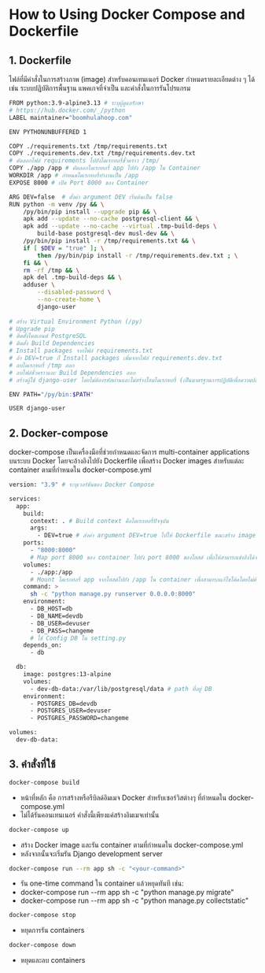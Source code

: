 # How to Using Docker Compose and Dockerfile

## 1. Dockerfile
ไฟล์ที่มีคำสั่งในการสร้างภาพ (image) สำหรับคอนเทนเนอร์ Docker กำหนดรายละเอียดต่าง ๆ ได้ เช่น ระบบปฏิบัติการพื้นฐาน แพคเกจที่จำเป็น และคำสั่งในการรันโปรแกรม
```bash
FROM python:3.9-alpine3.13 # ระบุผู้ดูแลรักษา
# https://hub.docker.com/_/python 
LABEL maintainer="boomhulahoop.com"

ENV PYTHONUNBUFFERED 1

COPY ./requirements.txt /tmp/requirements.txt
COPY ./requirements.dev.txt /tmp/requirements.dev.txt
# คัดลอกไฟล์ requirements ไปยังไดเรกทอรี่ชั่วคราว /tmp/
COPY ./app /app # คัดลอกไดเรกทอรี่ app ไปยัง /app ใน Container
WORKDIR /app # กำหนดไดเรกทอรี่ทำงานเป็น /app
EXPOSE 8000 # เปิด Port 8000 ของ Container

ARG DEV=false  # ตั้งค่า argument DEV เริ่มต้นเป็น false
RUN python -m venv /py && \
    /py/bin/pip install --upgrade pip && \
    apk add --update --no-cache postgresql-client && \
    apk add --update --no-cache --virtual .tmp-build-deps \
        build-base postgresql-dev musl-dev && \
    /py/bin/pip install -r /tmp/requirements.txt && \
    if [ $DEV = "true" ]; \
        then /py/bin/pip install -r /tmp/requirements.dev.txt ; \
    fi && \
    rm -rf /tmp && \
    apk del .tmp-build-deps && \
    adduser \
        --disabled-password \
        --no-create-home \
        django-user
    
# สร้าง Virtual Environment Python (/py)
# Upgrade pip
# ติดตั้งไคลเอนต์ PostgreSQL
# ติดตั้ง Build Dependencies
# Install packages จากไฟล์ requirements.txt
# ถ้า DEV=true ก็ Install packages เพิ่มจากไฟล์ requirements.dev.txt
# ลบไดเรกทอรี่ /tmp ออก
# ลบไฟล์ชั่วคราวและ Build Dependencies ออก
# สร้างผู้ใช้ django-user โดยไม่ต้องรหัสผ่านและไม่สร้างโฮมไดเรกทอรี่ (เป็นมาตรฐานการปฏิบัติเพื่อความปลอดภัย)

ENV PATH="/py/bin:$PATH"

USER django-user
```
## 2. Docker-compose
docker-compose เป็นเครื่องมือที่ช่วยกำหนดและจัดการ multi-container applications บนระบบ Docker โดยจะอ้างอิงไปยัง Dockerfile เพื่อสร้าง Docker images สำหรับแต่ละ container ตามที่กำหนดใน docker-compose.yml
```bash 
version: "3.9" # ระบุเวอร์ชันของ Docker Compose

services:
  app:
    build:
      context: . # Build context คือไดเรกทอรี่ปัจจุบัน
      args:
        - DEV=true # ส่งค่า argument DEV=true ไปให้ Dockerfile ขณะสร้าง image
    ports:
      - "8000:8000"
      # Map port 8000 ของ container ไปยัง port 8000 ของโฮสต์ เพื่อให้สามารถเข้าถึงได้จากภายนอก
    volumes:
      - ./app:/app
      # Mount ไดเรกทอรี่ app จากโฮสต์ไปยัง /app ใน container เพื่อสามารถแก้ไขโค้ดโดยไม่ต้องสร้างใหม่
    command: >
      sh -c "python manage.py runserver 0.0.0.0:8000"
    environment:
      - DB_HOST=db
      - DB_NAME=devdb
      - DB_USER=devuser
      - DB_PASS=changeme
      # ใช้ Config DB ใน setting.py 
    depends_on:
      - db

  db:
    image: postgres:13-alpine
    volumes:
      - dev-db-data:/var/lib/postgresql/data # path ที่อยู่ DB
    environment:
      - POSTGRES_DB=devdb
      - POSTGRES_USER=devuser
      - POSTGRES_PASSWORD=changeme

volumes:
  dev-db-data:
```
## 3. คำสั่งที่ใช้
```bash
docker-compose build
```
- หน้าที่หลัก คือ การสร้างหรือรีบิลด์อิมเมจ Docker สำหรับเซอร์วิสต่างๆ ที่กำหนดใน docker-compose.yml
- ไม่ได้รันคอนเทนเนอร์ คำสั่งนี้เพียงแค่สร้างอิมเมจเท่านั้น

```bash 
docker-compose up
``` 
- สร้าง Docker image และรัน container ตามที่กำหนดใน docker-compose.yml
- หลังจากนั้นจะเริ่มรัน Django development server

```bash 
docker-compose run --rm app sh -c "<your-command>" 
``` 
- รัน one-time command ใน container แล้วหยุดทันที เช่น:
- docker-compose run --rm app sh -c "python manage.py migrate"
- docker-compose run --rm app sh -c "python manage.py collectstatic"

```bash 
docker-compose stop 
``` 
- หยุดการรัน containers

```bash
docker-compose down
```
- หยุดและลบ containers

